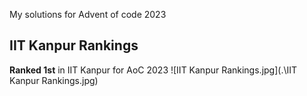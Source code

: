 My solutions for Advent of code 2023

## IIT Kanpur Rankings
**Ranked 1st** in IIT Kanpur for AoC 2023 
![IIT Kanpur Rankings.jpg](.\IIT Kanpur Rankings.jpg)